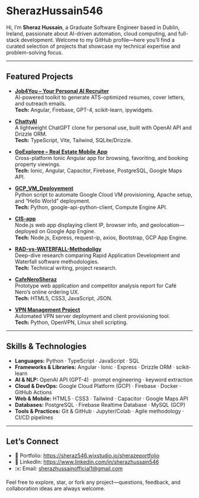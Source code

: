 # SherazHussain546

Hi, I’m **Sheraz Hussain**, a Graduate Software Engineer based in Dublin, Ireland, passionate about AI-driven automation, cloud computing, and full-stack development. Welcome to my GitHub profile—here you’ll find a curated selection of projects that showcase my technical expertise and problem-solving focus.

---

## Featured Projects

- **[Job4You – Your Personal AI Recruiter](https://github.com/SherazHussain546/Job4You)**  
  AI-powered toolkit to generate ATS-optimized resumes, cover letters, and outreach emails.  
  **Tech:** Angular, Firebase, GPT-4, scikit-learn, ipywidgets.

- **[ChattyAI](https://github.com/SherazHussain546/ChattyAI)**  
  A lightweight ChatGPT clone for personal use, built with OpenAI API and Drizzle ORM.  
  **Tech:** TypeScript, Vite, Tailwind, SQLite/Drizzle.

- **[GoExploree – Real Estate Mobile App](https://github.com/SherazHussain546/GoExploree)**  
  Cross-platform Ionic Angular app for browsing, favoriting, and booking property viewings.  
  **Tech:** Ionic, Angular, Capacitor, Firebase, PostgreSQL, Google Maps API.

- **[GCP_VM_Deployement](https://github.com/SherazHussain546/GCP_VM_Deployement)**  
  Python script to automate Google Cloud VM provisioning, Apache setup, and “Hello World” deployment.  
  **Tech:** Python, google-api-python-client, Compute Engine API.

- **[CIS-app](https://github.com/SherazHussain546/CIS-app)**  
  Node.js web app displaying client IP, browser info, and geolocation—deployed on Google App Engine.  
  **Tech:** Node.js, Express, request-ip, axios, Bootstrap, GCP App Engine.

- **[RAD-vs-WATERFALL-Methodoligy](https://github.com/SherazHussain546/RAD-vs-WATERFALL-Methodoligy)**  
  Deep-dive research comparing Rapid Application Development and Waterfall software methodologies.  
  **Tech:** Technical writing, project research.

- **[CafeNeroSheraz](https://github.com/SherazHussain546/CafeNeroSheraz)**  
  Prototype web application and competitor analysis report for Café Nero’s online ordering UX.  
  **Tech:** HTML5, CSS3, JavaScript, JSON.

- **[VPN Management Project](https://github.com/SherazHussain546/VPN_Management_Project)**   
  Automated VPN server deployment and client provisioning tool.  
  **Tech:** Python, OpenVPN, Linux shell scripting.

---

## Skills & Technologies

- **Languages:** Python · TypeScript · JavaScript · SQL  
- **Frameworks & Libraries:** Angular · Ionic · Express · Drizzle ORM · scikit-learn  
- **AI & NLP:** OpenAI API (GPT-4) · prompt engineering · keyword extraction  
- **Cloud & DevOps:** Google Cloud Platform (GCP) · Firebase · Docker · GitHub Actions  
- **Web & Mobile:** HTML5 · CSS3 · Tailwind · Capacitor · Google Maps API  
- **Databases:** PostgreSQL · Firebase Realtime Database · MySQL (GCP)  
- **Tools & Practices:** Git & GitHub · Jupyter/Colab · Agile methodology · CI/CD pipelines
<!--
---

## 📈 GitHub Stats

[![Sheraz’s GitHub stats](https://github-readme-stats.vercel.app/api?username=SherazHussain546&show_icons=true&theme=radical)](https://github.com/SherazHussain546)
-->
---

## Let’s Connect

- 🔗 Portfolio: https://sheraz546.wixstudio.io/sherazeportfolio  
- 💼 LinkedIn: https://www.linkedin.com/in/sherazhussain546  
- ✉️ Email: sherazhussainofficial1@gmail.com  

Feel free to explore, star, or fork any project—questions, feedback, and collaboration ideas are always welcome.  
